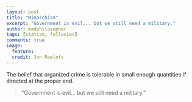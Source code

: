 ```yaml
---
layout: post
title: "Minarchism"
excerpt: "Government is evil... but we still need a military."
author: madphilosopher
tags: [statism, fallacies]
comments: true
image:
  feature:
  credit: Jon Roelofs
---
```


The belief that organized crime is tolerable in small enough quantities if directed at the proper end.

> "Government is evil... but we still need a military."

